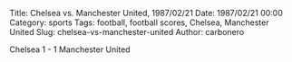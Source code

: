 Title: Chelsea vs. Manchester United, 1987/02/21
Date: 1987/02/21 00:00
Category: sports
Tags: football, football scores, Chelsea, Manchester United
Slug: chelsea-vs-manchester-united
Author: carbonero


Chelsea 1 - 1 Manchester United
